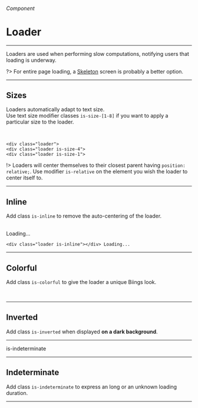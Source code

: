<h6 class="is-uppercase has-text-grey">Component</h6><h1 class="title is-1 is-family-secondary">Loader</h1>
<hr class="is-visible is-size-3">
<p class="subtitle is-5 is-family-secondary">
    <span class="has-text-weight-semibold">Loaders</span> are used when performing slow computations, notifying users that loading is underway.

?> For entire page loading, a <a href="#/skeleton" class="is-underlined">Skeleton</a> screen is probably a better option.
</p>
<hr class="is-visible is-size-3">

<h2 class="title is-3 is-family-sans-serif">Sizes</h2>

Loaders automatically adapt to text size.<br>Use text size modifier classes `is-size-[1-8]` if you want to apply a particular size to the loader.

<br>

<div class="box has-background-white-bis is-larger is-marginless">
    <div class="level">
        <div class="level-item is-relative"><div class="loader"></div></div>
        <div class="level-item is-relative"><div class="loader is-size-3"></div></div>
        <div class="level-item is-relative"><div class="loader is-size-1"></div></div>
    </div>
</div>
    
    <div class="loader">
    <div class="loader is-size-4">
    <div class="loader is-size-1">
!> Loaders will center themselves to their closest parent having `position: relative;`. Use modifier `is-relative` on the
element you wish the loader to center itself to.

<hr class="is-size-1 is-visible">

<h2 class="title is-3 is-family-sans-serif">Inline</h2>

Add class `is-inline` to remove the auto-centering of the loader.

<br>

<div class="box has-background-white-bis is-medium is-relative has-text-grey is-italic is-marginless">
    <div class="loader is-inline"></div> Loading...
</div>

    <div class="loader is-inline"></div> Loading...
<hr class="is-size-1 is-visible">

<h2 class="title is-3 is-family-sans-serif">Colorful</h2>

Add class `is-colorful` to give the loader a unique Biings look.

<br>

<div class="box has-background-white-bis is-large is-relative">
    <div class="loader is-colorful is-size-2"></div>
</div>

<hr class="is-size-1 is-visible">

<h2 class="title is-3 is-family-sans-serif">Inverted</h2>

Add class `is-inverted` when displayed <strong>on a dark background</strong>.

<hr class="is-small">

<div class="box has-background-black-ter is-large is-relative">
    <div class="loader is-inverted is-size-2"></div>
</div>

is-indeterminate

<hr class="is-size-1 is-visible">

<h2 class="title is-3 is-family-sans-serif">Indeterminate</h2>

Add class `is-indeterminate` to express an long or an unknown loading duration.

<hr class="is-small">

<div class="box has-background-white-bis is-large is-relative">
    <div class="loader is-indeterminate is-size-3"></div>
</div>